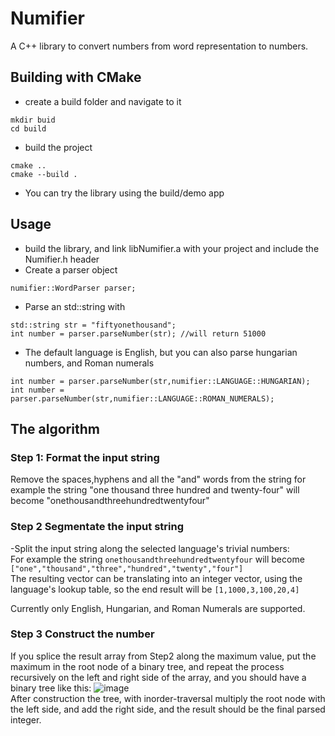 # Numifier
A  C++ library to convert numbers from word representation to numbers.

## Building with CMake 
- create a build folder and navigate to it
```
mkdir buid 
cd build
```
- build the project
```
cmake ..  
cmake --build .  
```
- You can try the library using the build/demo app

## Usage
- build the library, and link libNumifier.a with your project and include the Numifier.h header
- Create a parser object 
```
numifier::WordParser parser;
```
- Parse an std::string with 
``` 
std::string str = "fiftyonethousand";
int number = parser.parseNumber(str); //will return 51000
```
- The default language is English, but you can also parse hungarian numbers, and Roman numerals
```
int number = parser.parseNumber(str,numifier::LANGUAGE::HUNGARIAN);  
int number = parser.parseNumber(str,numifier::LANGUAGE::ROMAN_NUMERALS);
```
## The algorithm
### Step 1: Format the input string
Remove the spaces,hyphens and all the "and" words from the string
for example the string "one thousand three hundred and twenty-four" will become "onethousandthreehundredtwentyfour"  
### Step 2 Segmentate the input string

-Split the input string along the selected language's trivial numbers:  
For example the string `onethousandthreehundredtwentyfour` will become `["one","thousand","three","hundred","twenty","four"]`  
The resulting vector can be translating into an integer vector, using the language's lookup table, so the end result will be `[1,1000,3,100,20,4]`  

Currently only English, Hungarian, and Roman Numerals are supported.  

### Step 3 Construct the number 
If you splice the result array from Step2 along the maximum value, put the maximum in the root node of a binary tree, and repeat the process recursively on the left and right side of the array, and you should have a binary tree like this:
![image](https://user-images.githubusercontent.com/57011394/182153137-c3874073-0efc-469c-8dfb-da40cdac5a84.png)  
After construction the tree, with inorder-traversal multiply the root node with the left side, and add the right side, and the result should be the final parsed integer.




 
    
  
